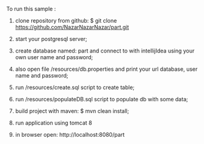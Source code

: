To run this sample : 

1. clone repository from github: 
    $ git clone https://github.com/NazarNazarNazar/part.git
    
2. start your postgresql server;

3. create database named: part and connect to with intellijIdea using your own
   user name and password;

4. also open file /resources/db.properties and print your url database, user name and password;

5. run /resources/create.sql script to create table;

6. run /resources/populateDB.sql script to populate db with some data;

7. build project with maven: $ mvn clean install;

8. run application using tomcat 8

9. in browser open: http://localhost:8080/part